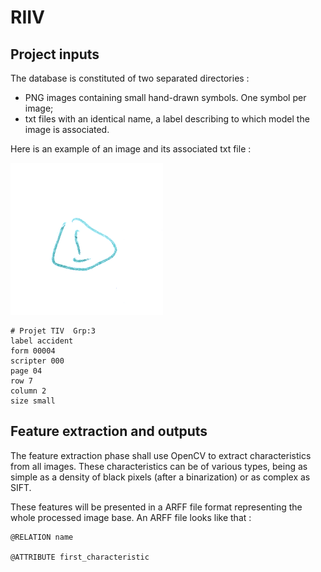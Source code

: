 # RIIV

## Project inputs

The database is constituted of two separated directories : 
- PNG images containing small hand-drawn symbols. One symbol per image;
- txt files with an identical name, a label describing to which model the image is associated. 

Here is an example of an image and its associated txt file : 

![](accident_000_04_7_2.png)
```
# Projet TIV  Grp:3
label accident
form 00004
scripter 000
page 04
row 7
column 2
size small
```

## Feature extraction and outputs

The feature extraction phase shall use OpenCV to extract characteristics from all images. These characteristics can be of various types, being as simple as a density of black pixels (after a binarization) or as complex as SIFT. 

These features will be presented in a ARFF file format representing the whole processed image base. An ARFF file looks like that : 

```
@RELATION name

@ATTRIBUTE first_characteristic
```


